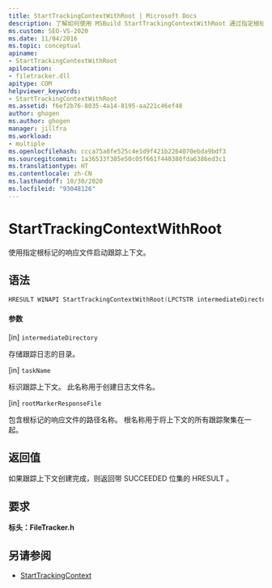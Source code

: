 ```yaml
---
title: StartTrackingContextWithRoot | Microsoft Docs
description: 了解如何使用 MSBuild StartTrackingContextWithRoot 通过指定根标记的响应文件来启动跟踪上下文。
ms.custom: SEO-VS-2020
ms.date: 11/04/2016
ms.topic: conceptual
apiname:
- StartTrackingContextWithRoot
apilocation:
- filetracker.dll
apitype: COM
helpviewer_keywords:
- StartTrackingContextWithRoot
ms.assetid: f6ef2b76-8035-4a14-8195-aa221c46ef48
author: ghogen
ms.author: ghogen
manager: jillfra
ms.workload:
- multiple
ms.openlocfilehash: ccca75a0fe525c4e1d9f421b2264070ebda9bdf3
ms.sourcegitcommit: 1a36533f385e50c05f661f440380fda6386ed3c1
ms.translationtype: HT
ms.contentlocale: zh-CN
ms.lasthandoff: 10/30/2020
ms.locfileid: "93048126"
---
```

# <a name="starttrackingcontextwithroot"></a>StartTrackingContextWithRoot

使用指定根标记的响应文件启动跟踪上下文。

## <a name="syntax"></a>语法

```cpp
HRESULT WINAPI StartTrackingContextWithRoot(LPCTSTR intermediateDirectory, LPCTSTR taskName, LPCTSTR rootMarkerResponseFile);
```

#### <a name="parameters"></a>参数

[in] `intermediateDirectory`

 存储跟踪日志的目录。

[in] `taskName`

 标识跟踪上下文。 此名称用于创建日志文件名。

[in] `rootMarkerResponseFile`

 包含根标记的响应文件的路径名称。 根名称用于将上下文的所有跟踪聚集在一起。

## <a name="return-value"></a>返回值

 如果跟踪上下文创建完成，则返回带 SUCCEEDED 位集的 HRESULT 。

## <a name="requirements"></a>要求

 **标头：FileTracker.h** 

## <a name="see-also"></a>另请参阅

- [StartTrackingContext](../msbuild/starttrackingcontext.md)